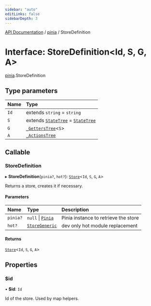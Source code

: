 ```yaml
---
sidebar: "auto"
editLinks: false
sidebarDepth: 3
---
```


[API Documentation](../index.md) / [pinia](../modules/pinia.md) / StoreDefinition

# Interface: StoreDefinition<Id, S, G, A\>

[pinia](../modules/pinia.md).StoreDefinition

## Type parameters

| Name | Type |
| :------ | :------ |
| `Id` | extends `string` = `string` |
| `S` | extends [`StateTree`](../modules/pinia.md#statetree) = [`StateTree`](../modules/pinia.md#statetree) |
| `G` | [`_GettersTree`](../modules/pinia.md#getterstree)<`S`\> |
| `A` | [`_ActionsTree`](../modules/pinia.md#actionstree) |

## Callable

### StoreDefinition

▸ **StoreDefinition**(`pinia?`, `hot?`): [`Store`](../modules/pinia.md#store)<`Id`, `S`, `G`, `A`\>

Returns a store, creates it if necessary.

#### Parameters

| Name | Type | Description |
| :------ | :------ | :------ |
| `pinia?` | ``null`` \| [`Pinia`](pinia.Pinia.md) | Pinia instance to retrieve the store |
| `hot?` | [`StoreGeneric`](../modules/pinia.md#storegeneric) | dev only hot module replacement |

#### Returns

[`Store`](../modules/pinia.md#store)<`Id`, `S`, `G`, `A`\>

## Properties

### $id

• **$id**: `Id`

Id of the store. Used by map helpers.
